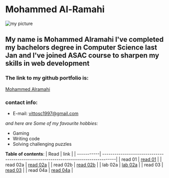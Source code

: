 # Mohammed Al-Ramahi
![my picture](https://avatars.githubusercontent.com/u/74869716?s=460&u=06325ac0289967d674bdf4a1a72518c4c3506355&v=4)
## My name is Mohammed Alramahi I've completed my bachelors degree in Computer Science last Jan and I've joined ASAC course to sharpen my skills in web development
### The link to my github portfolio is:
[Mohammed Alramahi](https://github.com/Mohammed-Alramahi)
### contact info:
- E-mail: vittosc1997@gmail.com

*and here are Some of my favourite hobbies:*
- Gaming
- Writing code
- Solving challenging puzzles

**Table of contents**:
| Read       | link                                                                                |
| -----------| ------------------------------------------------------------------------------------| 
| read 01    | [read 01](https://github.com/Mohammed-Alramahi/asac/blob/main/read01.md)            |
| read 02a   | [read 02a](https://github.com/Mohammed-Alramahi/asac/blob/main/read02a.md)          |
| read 02b   | [read 02b](https://github.com/Mohammed-Alramahi/asac/blob/main/read02b.md)          |
| lab 02a    | [lab 02a](https://github.com/Mohammed-Alramahi/asac/blob/main/lab02a.md)            |
| read 03    | [read 03](https://github.com/Mohammed-Alramahi/reading-notes/blob/main/read03.md)   |
| read 04a   | [read 04a](https://github.com/Mohammed-Alramahi/reading-notes/blob/main/read04a.md) |

